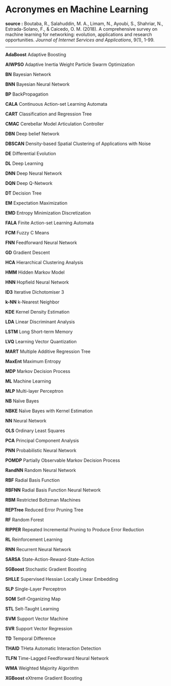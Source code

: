 # Acronymes en Machine Learning 

**source :** Boutaba, R., Salahuddin, M. A., Limam, N., Ayoubi, S., Shahriar, N., Estrada-Solano, F., & Caicedo, O. M. (2018). A comprehensive survey on machine learning for networking: evolution, applications and research opportunities. *Journal of Internet Services and Applications*, 9(1), 1-99.

---

**AdaBoost** Adaptive Boosting

**AIWPSO** Adaptive Inertia Weight Particle Swarm Optimization

**BN** Bayesian Network

**BNN** Bayesian Neural Network

**BP** BackPropagation

**CALA** Continuous Action-set Learning Automata

**CART** Classification and Regression Tree

**CMAC** Cerebellar Model Articulation Controller


**DBN** Deep belief Network

**DBSCAN** Density-based Spatial Clustering of Applications with Noise

**DE** Differential Evolution

**DL** Deep Learning

**DNN** Deep Neural Network

**DQN** Deep Q-Network

**DT** Decision Tree

**EM** Expectation Maximization

**EMD** Entropy Minimization Discretization

**FALA** Finite Action-set Learning Automata

**FCM** Fuzzy C Means

**FNN** Feedforward Neural Network

**GD** Gradient Descent

**HCA** Hierarchical Clustering Analysis

**HMM** Hidden Markov Model

**HNN** Hopfield Neural Network

**ID3** Iterative Dichotomiser 3

**k-NN** k-Nearest Neighbor

**KDE** Kernel Density Estimation

**LDA** Linear Discriminant Analysis

**LSTM** Long Short-term Memory

**LVQ** Learning Vector Quantization

**MART** Multiple Additive Regression Tree

**MaxEnt** Maximum Entropy

**MDP** Markov Decision Process

**ML** Machine Learning

**MLP** Multi-layer Perceptron

**NB** Naïve Bayes

**NBKE** Naïve Bayes with Kernel Estimation

**NN** Neural Network

**OLS** Ordinary Least Squares

**PCA** Principal Component Analysis

**PNN** Probabilistic Neural Network

**POMDP** Partially Observable Markov Decision Process

**RandNN** Random Neural Network

**RBF** Radial Basis Function

**RBFNN** Radial Basis Function Neural Network

**RBM** Restricted Boltzman Machines

**REPTree** Reduced Error Pruning Tree

**RF** Random Forest

**RIPPER** Repeated Incremental Pruning to Produce Error Reduction

**RL** Reinforcement Learning

**RNN** Recurrent Neural Network

**SARSA** State-Action-Reward-State-Action

**SGBoost** Stochastic Gradient Boosting

**SHLLE** Supervised Hessian Locally Linear Embedding

**SLP** Single-Layer Perceptron

**SOM** Self-Organizing Map

**STL** Selt-Taught Learning

**SVM** Support Vector Machine

**SVR** Support Vector Regression

**TD** Temporal Difference

**THAID** THeta Automatic Interaction Detection

**TLFN** Time-Lagged Feedforward Neural Network

**WMA** Weighted Majority Algorithm

**XGBoost** eXtreme Gradient Boosting
